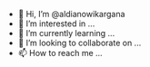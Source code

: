 - 👋 Hi, I’m @aldianowikargana
- 👀 I’m interested in ...
- 🌱 I’m currently learning ...
- 💞️ I’m looking to collaborate on ...
- 📫 How to reach me ...

<!---
aldianowikargana/aldianowikargana is a ✨ special ✨ repository because its `README.md` (this file) appears on your GitHub profile.
You can click the Preview link to take a look at your changes.
--->
